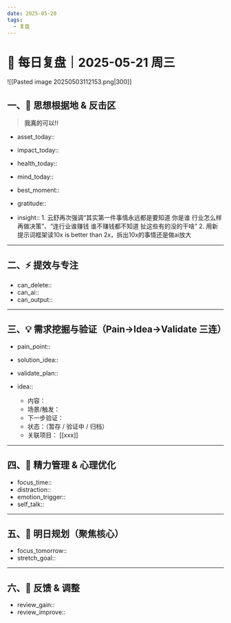 ```yaml
---
date: 2025-05-20
tags:
  - 复盘
---
```

# 🧭 每日复盘｜2025-05-21 周三

![[Pasted image 20250503112153.png|300]]


## 一、🚩 思想根据地 & 反击区

>**我真的可以!!**

- asset_today::  
- impact_today::  
- health_today:: 
- mind_today::

- best_moment::  
- gratitude::  
- insight::  1. 云舒再次强调“其实第一件事情永远都是要知道 你是谁 行业怎么样 再做决策”、“连行业谁赚钱 谁不赚钱都不知道 扯这些有的没的干啥”     2. 用新提示词框架读10x is better than 2x，拆出10x的事情还是做ai放大

---

## 二、⚡ 提效与专注

- can_delete::  
- can_ai::  
- can_output::  

---

## 三、💡 需求挖掘与验证（Pain→Idea→Validate 三连）

- pain_point::  
- solution_idea::  
- validate_plan::  

- idea::  
  - 内容：  
  - 场景/触发：  
  - 下一步验证：  
  - 状态：（暂存 / 验证中 / 归档）  
  - 关联项目： [[xxx]]

---

## 四、🌟 精力管理 & 心理优化

- focus_time::  
- distraction::  
- emotion_trigger::  
- self_talk::  

---

## 五、🎯 明日规划（聚焦核心）

- focus_tomorrow::  
- stretch_goal::  

---

## 六、🧠 反馈 & 调整

- review_gain::  
- review_improve::  